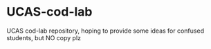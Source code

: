 # UCAS-cod-lab
UCAS cod-lab repository, hoping to provide some ideas for confused students, but NO copy plz
